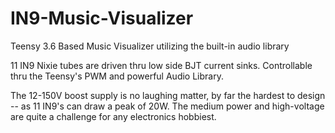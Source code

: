 # IN9-Music-Visualizer
Teensy 3.6  Based Music Visualizer utilizing the built-in audio library

11 IN9 Nixie tubes are driven thru low side BJT current sinks. Controllable thru the Teensy's PWM and powerful Audio Library.

The 12-150V boost supply is no laughing matter, by far the hardest to design -- as 11 IN9's can draw a peak of 20W. The medium power and high-voltage are quite a challenge for any electronics hobbiest.
